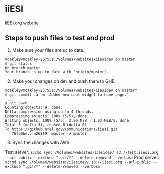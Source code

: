 iiESI
=====

iiESI.org website


## Steps to push files to test and prod
1) Make sure your files are up to date.

```
moakley@moakley-25755s:/Volumes/websites/iiesidev on master
$ git status
On branch master
Your branch is up-to-date with 'origin/master'.
```

2) Make your changes on dev and push them to GHE.
```
moakley@moakley-25755s:/Volumes/websites/iiesidev on master*
$ git commit -a -m 'Added new cool widget to home page.'
...
$ git push
Counting objects: 9, done.
Delta compression using up to 4 threads.
Compressing objects: 100% (5/5), done.
Writing objects: 100% (5/5), 2.96 MiB | 1.03 MiB/s, done.
Total 5 (delta 3), reused 0 (delta 0)
To https://github.nrel.gov/communications/iiesi.git
   76fe0be..fa268f9  master -> master
```

3) Sync the changes with AWS

Test server:
```s3cmd sync /Volumes/websites/iiesidev/ s3://test.iiesi.org --acl-public --exclude ".git/*" --delete-removed --verbose```
Prod server:
```s3cmd sync /Volumes/websites/iiesidev/ s3://iiesi.org --acl-public --exclude ".git/*" --delete-removed --verbose```
